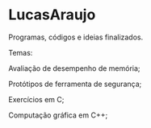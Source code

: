# LucasAraujo
Programas, códigos e ideias finalizados. 

Temas: 

Avaliação de desempenho de memória;

Protótipos de ferramenta de segurança;

Exercícios em C;

Computação gráfica em C++;


